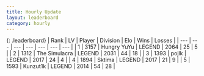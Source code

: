 ```yaml
---
title: Hourly Update
layout: leaderboard
category: hourly
---
```


{: .leaderboard}
| Rank | LV | Player | Division | Elo | Wins | Losses |
| --- | --- | --- | --- | --- | --- | --- |
| <span data-change="0">1</span> | 3157 | <span title="ID: 164871">Hungry YuYu</span> | LEGEND | <span data-change="0">2064</span> | <span data-change="0">25</span> | <span data-change="0">5</span> |
| <span data-change="0">2</span> | 1312 | <span title="ID: 366840">The Simulacra</span> | LEGEND | <span data-change="0">2031</span> | <span data-change="0">44</span> | <span data-change="0">18</span> |
| <span data-change="2">3</span> | 1393 | <span title="ID: 4783">pojlk</span> | LEGEND | <span data-change="9">2017</span> | <span data-change="1">24</span> | <span data-change="0">4</span> |
| <span data-change="-1">4</span> | 1894 | <span title="ID: 353063">Sktima</span> | LEGEND | <span data-change="0">2017</span> | <span data-change="0">21</span> | <span data-change="0">9</span> |
| <span data-change="-1">5</span> | 1593 | <span title="ID: 392407">Kunzut1k</span> | LEGEND | <span data-change="0">2014</span> | <span data-change="0">54</span> | <span data-change="0">28</span> |